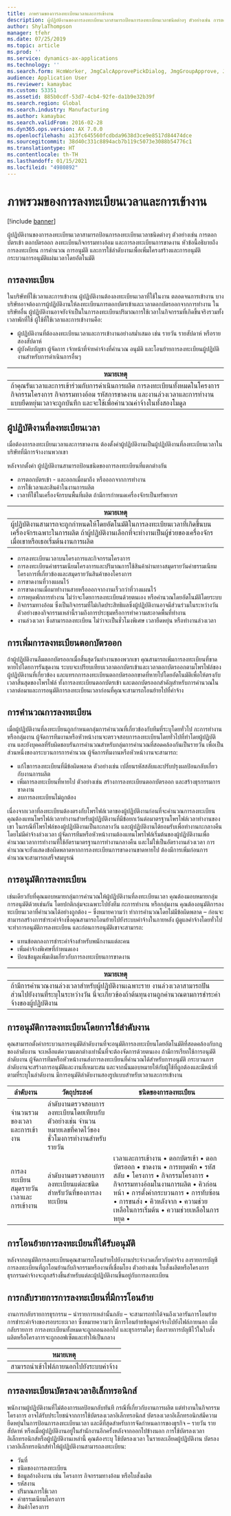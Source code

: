 ```yaml
---
title: ภาพรวมของการลงทะเบียนเวลาและการเข้างาน
description: ผู้ปฏิบัติงานของการลงทะเบียนเวลาสามารถป้อนการลงทะเบียนเวลาชนิดต่างๆ ตัวอย่างเช่น การตอกบัตรเข้า ตอกบัตรออก ลงทะเบียนกิจกรรมทางอ้อม และการลงทะเบียนการขาดงาน หัวข้อนี้อธิบายถึงการลงทะเบียน การคำนวณ การอนุมัติ และการใช้ลำดับงานเพื่อเพิ่มโครงสร้างและการอนุมัติกระบวนการอนุมัติแผ่นเวลาโดยอัตโนมัติ
author: ShylaThompson
manager: tfehr
ms.date: 07/25/2019
ms.topic: article
ms.prod: ''
ms.service: dynamics-ax-applications
ms.technology: ''
ms.search.form: HcmWorker, JmgCalcApprovePickDialog, JmgGroupApprove, JmgGroupCalc, JmgGroupSigningTable, JmgRegistration, JmgTimeCalcParmeters, WorkflowTableListPageRnr, JmgRegistrationSetup, JmgStampTrans, JmgStampJournalTrans
audience: Application User
ms.reviewer: kamaybac
ms.custom: 53351
ms.assetid: 885b0cdf-53d7-4cb4-92fe-da1b9e32b39f
ms.search.region: Global
ms.search.industry: Manufacturing
ms.author: kamaybac
ms.search.validFrom: 2016-02-28
ms.dyn365.ops.version: AX 7.0.0
ms.openlocfilehash: a13fc645560fcdbda9638d3ce9e8517d84474dce
ms.sourcegitcommit: 38d40c331c8894acb7b119c5073e3088b54776c1
ms.translationtype: HT
ms.contentlocale: th-TH
ms.lasthandoff: 01/15/2021
ms.locfileid: "4980892"
---
```

# <a name="time-and-attendance-registration-overview"></a>ภาพรวมของการลงทะเบียนเวลาและการเข้างาน

[!include [banner](../includes/banner.md)]

ผู้ปฏิบัติงานของการลงทะเบียนเวลาสามารถป้อนการลงทะเบียนเวลาชนิดต่างๆ ตัวอย่างเช่น การตอกบัตรเข้า ตอกบัตรออก ลงทะเบียนกิจกรรมทางอ้อม และการลงทะเบียนการขาดงาน หัวข้อนี้อธิบายถึงการลงทะเบียน การคำนวณ การอนุมัติ และการใช้ลำดับงานเพื่อเพิ่มโครงสร้างและการอนุมัติกระบวนการอนุมัติแผ่นเวลาโดยอัตโนมัติ 

<a name="registrations"></a>การลงทะเบียน
-------------

ในบริษัทที่ใช้เวลาและการเข้างาน ผู้ปฏิบัติงานต้องลงทะเบียนเวลาที่ใช้ในงาน ตลอดจนการเข้างาน บางบริษัทอาจต้องการผู้ปฏิบัติงานให้ลงทะเบียนการตอกบัตรเข้าและเวลาตอกบัตรออกจากการทำงาน ในบริษัทอื่น ผู้ปฏิบัติงานอาจยังจำเป็นในการลงทะเบียนปริมาณการใช้เวลาในกิจกรรมที่เกิดขึ้นจริงรวมทั้งเวลาพักที่ใช้ ผู้ใช้ที่ใช้เวลาและการเข้างานคือ:
-   ผู้ปฏิบัติงานที่ต้องลงทะเบียนเวลาและการเข้างานอย่างสม่ำเสมอ เช่น รายวัน รายสัปดาห์ หรือรายสองสัปดาห์
-   ผู้บังคับบัญชา ผู้จัดการ เจ้าหน้าที่จ่ายค่าจ้างที่คำนวณ อนุมัติ และโอนย้ายการลงทะเบียนผู้ปฏิบัติงานสำหรับการดำเนินการอื่นๆ

| **หมายเหตุ**                                                                                                                                                                                                                                                    |
|-------------------------------------------------------------------------------------------------------------------------------------------------------------------------------------------------------------------------------------------------------------|
| ถ้าคุณรันเวลาและการเข้าร่วมกับการดำเนินการผลิต การลงทะเบียนทั้งหมดในโครงการ กิจกรรมโครงการ กิจกรรมทางอ้อม รหัสการขาดงาน และงานล่วงเวลาและการทำงานแบบยืดหยุ่นเวลาจะถูกบันทึก และจะใช้เพื่อคำนวณค่าจ้างในทั้งสองโมดูล |

## <a name="time-registrations-workers"></a> ผู้ปฏิบัติงานที่ลงทะเบียนเวลา
เมื่อต้องการลงทะเบียนเวลาและการขาดงาน ต้องตั้งค่าผู้ปฏิบัติงานเป็นผู้ปฏิบัติงานที่ลงทะเบียนเวลาในบริษัทที่มีการจ้างงานพวกเขา

หลังจากตั้งค่า ผู้ปฏิบัติงานสามารถป้อนชนิดของการลงทะเบียนที่แตกต่างกัน

-   การตอกบัตรเข้า - และออกเมื่อมาถึง หรือออกจากการทำงาน
-   การใช้เวลาและสินค้าในงานการผลิต
-   เวลาที่ใช้ในเครื่องจักรบนพื้นที่ผลิต ถ้ามีการกำหนดเครื่องจักรเป็นทรัพยากร

| **หมายเหตุ**                                                                                                                                                                                                                      |
|-------------------------------------------------------------------------------------------------------------------------------------------------------------------------------------------------------------------------------|
| ผู้ปฏิบัติงานสามารถจะถูกกำหนดให้โดยอัตโนมัติในการลงทะเบียนเวลาที่เกิดขึ้นบนเครื่องจักรเฉพาะในการผลิต ถ้าผู้ปฏิบัติงานเลือกที่จะทำงานเป็นผู้ช่วยของเครื่องจักรเมื่อเขาหรือเธอเริ่มต้นงานการผลิต |

-   การลงทะเบียนเวลาบนโครงการและกิจกรรมโครงการ
-   การลงทะเบียนค่าธรรมเนียมโครงการและปริมาณการใช้สินค้าผ่านทางสมุดรายวันค่าธรรมเนียมโครงการที่เกี่ยวข้องและสมุดรายวันสินค้าของโครงการ
-   การขาดงานที่วางแผนไว้
-   การขาดงานเมื่อมาทำงานสายหรือออกจากงานเร็วกว่าที่วางแผนไว้
-   การหยุดพักการทำงาน ไม่ว่าจะโดยการลงทะเบียนด้วยตนเอง หรือคำนวณโดยอัตโนมัติโดยระบบ
-   กิจกรรมทางอ้อม ซึ่งเป็นกิจกรรมที่ไม่เกิดประสิทธิผลซึ่งผู้ปฏิบัติงานอาจมีส่วนร่วมในระหว่างวัน ตัวอย่างของกิจกรรมเหล่านี้รวมถึงการประชุมหรือการทำความสะอาดพื้นที่ทำงาน
-   งานล่วงเวลา ซึ่งสามารถลงทะเบียน ไม่ว่าจะเป็นชั่วโมงพิเศษ เวลายืดหยุ่น หรือทำงานล่วงเวลา

## <a name="adding-clock-out-registrations"></a>การเพิ่มการลงทะเบียนตอกบัตรออก
ถ้าผู้ปฏิบัติงานลืมตอกบัตรออกเมื่อสิ้นสุดวันทำงานของพวกเขา คุณสามารถเพิ่มการลงทะเบียนที่ขาดหายไปโดยการรันชุดงาน ระบบจะเปรียบเทียบเวลาตอกบัตรเข้าและเวลาตอกบัตรออกตามโพรไฟล์ของผู้ปฏิบัติงานที่เกี่ยวข้อง และแทรกการลงทะเบียนตอกบัตรออกขาดที่หายไปโดยอัตโนมัติเพื่อให้ตรงกับเวลาสิ้นสุดของโพรไฟล์ ทั้งการลงทะเบียนตอกบัตรเข้า และตอกบัตรออกสำคัญสำหรับการคำนวณในเวลาต่อมาและการอนุมัติการลงทะเบียนเวลาก่อนที่คุณจะสามารถโอนย้ายไปที่ค่าจ้าง

## <a name="calculating-registrations"></a>การคำนวณการลงทะเบียน
เมื่อผู้ปฏิบัติงานที่ลงทะเบียนถูกกำหนดกลุ่มการคำนวณที่เกี่ยวข้องกับทีมที่ระบุโดยทั่วไป กะการทำงาน หรือกลุ่มงาน ผู้จัดการทีมงานหรือหัวหน้างานจะตรวจสอบการลงทะเบียนโดยทั่วไปที่ทำโดยผู้ปฏิบัติงาน และยังบุคคลที่รับผิดชอบรันการคำนวณสำหรับกลุ่มการคำนวณที่สอดคล้องกันเป็นรายวัน เพื่อเป็นส่วนหนึ่งของกระบวนการการคำนวณ ผู้จัดการทีมงานหรือหัวหน้างานจะสามารถ:
-   แก้ไขการลงทะเบียนที่มีข้อผิดพลาด ตัวอย่างเช่น เปลี่ยนรหัสสลับและปรับปรุงผลป้อนกลับเกี่ยวกับงานการผลิต
-   เพิ่มการลงทะเบียนที่หายไป ตัวอย่างเช่น สร้างการลงทะเบียนตอกบัตรออก และสร้างธุรกรรมการขาดงาน
-   ลบการลงทะเบียนไม่ถูกต้อง

เนื่องจากเวลาที่ลงทะเบียนต้องตรงกับโพรไฟล์เวลาของผู้ปฏิบัติงานก่อนที่จะคำนวณการลงทะเบียน คุณต้องแทนโพรไฟล์เวลาทำงานสำหรับผู้ปฏิบัติงานที่มีข้อยกเว้นต่อมาตรฐานโพรไฟล์เวลาทำงานของเขา ในกรณีที่โพรไฟล์ของผู้ปฏิบัติงานเป็นกะกลางวัน และผู้ปฏิบัติงานได้ยอมรับเพื่อทำงานกะกลางคืนโดยไม่มีค่าจ้างล่วงเวลา ผู้จัดการทีมหรือหัวหน้างานต้องแทนโพรไฟล์เริ่มต้นของผู้ปฏิบัติงานเพื่อคำนวณเวลาการทำงานที่ใช้อัตรามาตรฐานการทำงานกลางคืน และไม่ใช่เป็นอัตรางานล่วงเวลา การคำนวณจะยังแสดงข้อผิดพลาดหากการลงทะเบียนการขาดงานขาดหายไป ต้องมีการเพิ่มก่อนการคำนวณจะสามารถเสร็จสมบูรณ์

## <a name="approving-registrations"></a>การอนุมัติการลงทะเบียน
เช่นเดียวกับที่คุณมอบหมายกลุ่มการคำนวณให้ผู้ปฏิบัติงานที่ลงทะเบียนเวลา คุณต้องมอบหมายกลุ่มการอนุมัติด้วยเช่นกัน โดยปกติกลุ่มจะเฉพาะไปยังทีม กะการทำงาน หรือกลุ่มงาน คุณต้องอนุมัติการลงทะเบียนเวลาที่คำนวณได้อย่างถูกต้อง – ซึ่งหมายความว่า ทำการคำนวณโดยไม่มีข้อผิดพลาด – ก่อนจะสามารถสร้างการชำระค่าจ้างซึ่งคุณสามารถโอนย้ายไปยังระบบค่าจ้างในภายหลัง ผู้ดูแลค่าจ้างโดยทั่วไปจะทำการอนุมัติการลงทะเบียน และก่อนการอนุมัติเขาจะสามารถ:
-   แทนข้อตกลงการชำระค่าจ้างสำหรับพนักงานแต่ละคน
-   เพิ่มค่าจ้างพิเศษที่กำหนดเอง
-   ป้อนข้อมูลเพิ่มเติมเกี่ยวกับการลงทะเบียนการขาดงาน

| **หมายเหตุ**                                                                                                                                                                             |
|--------------------------------------------------------------------------------------------------------------------------------------------------------------------------------------|
| ถ้ามีการคำนวณงานล่วงเวลาสำหรับผู้ปฏิบัติงานเฉพาะราย งานล่วงเวลาสามารถปันส่วนไปยังงานที่ระบุในระหว่างวัน นี่จะเกี่ยวข้องถ้าต้นทุนงานถูกคำนวณตามการชำระค่าจ้างของผู้ปฏิบัติงาน |

## <a name="approving-registrations-using-workflow"></a> การอนุมัติการลงทะเบียนโดยการใช้ลำดับงาน
คุณสามารถตั้งค่ากระบวนการอนุมัติลำดับงานที่จะอนุมัติการลงทะเบียนโดยอัตโนมัติที่สอดคล้องกับกฎของลำดับงาน จะเหลือแต่ความแตกต่างเท่านั้นที่จะต้องจัดการด้วยตนเอง ถ้ามีการเรียกใช้การอนุมัติลำดับงาน ผู้จัดการทีมหรือหัวหน้างานส่งการลงทะเบียนที่คำนวณได้สำหรับการอนุมัติ กระบวนการลำดับงานจะสร้างการอนุมัติและงานที่เหมาะสม และจากนั้นมอบหมายให้กับผู้ใช้ที่ถูกต้องและมีหน้าที่ตามที่ระบุในลำดับงาน มีการอนุมัติลำดับงานสองรูปแบบสำหรับเวลาและการเข้างาน

| ลำดับงาน                                  | วัตถุประสงค์                                                                                                   | ชนิดของการลงทะเบียน                                                                                                                                                                                                                                     |
|-------------------------------------------|-----------------------------------------------------------------------------------------------------------|-------------------------------------------------------------------------------------------------------------------------------------------------------------------------------------------------------------------------------------------------------|
| จำนวนรวมของเวลาและการเข้างาน            | ลำดับงานตรวจสอบการลงทะเบียนโดยเทียบกับ ตัวอย่างเช่น จำนวนหมายเลขที่คาดไว้ของชั่วโมงการทำงานสำหรับรายวัน |                                                                                                                                                                                                                                                       |
| การลงทะเบียนสมุดรายวันเวลาและการเข้างาน | ลำดับงานตรวจสอบการลงทะเบียนแต่ละชนิดสำหรับวันที่ของการลงทะเบียน                           | เวลาและการเข้างาน • ตอกบัตรเข้า • ตอกบัตรออก • ขาดงาน • การหยุดพัก • รหัสสลับ • โครงการ • กิจกรรมโครงการ • กิจกรรมทางอ้อมในงานการผลิต • คิวก่อนหน้า • การตั้งค่ากระบวนการ • การทับซ้อน • การขนส่ง • คิวหลังจาก • ความช่วยเหลือในการเริ่มต้น • ความช่วยเหลือในการหยุด • |



## <a name="transferring-approved-registrations"></a>การโอนย้ายการลงทะเบียนที่ได้รับอนุมัติ
หลังจากอนุมัติการลงทะเบียนคุณสามารถโอนย้ายไปยังงานประจำงวดเกี่ยวกับค่าจ้าง ลงรายการบัญชีการลงทะเบียนที่ถูกโอนย้านกับกิจกรรมหรืองานที่เชื่อมโยง ตัวอย่างเช่น ใบสั่งผลิตหรือโครงการ ธุรกรรมค่าจ้างจะถูกสร้างขึ้นสำหรับแต่ละผู้ปฏิบัติงานขึ้นอยู่กับการลงทะเบียน  

## <a name="reversing-transferred-registrations"></a>การกลับรายการการลงทะเบียนที่มีการโอนย้าย
งานการกลับรายการธุรกรรม – นำรายการเหล่านั้นกลับ – จะสามารถทำได้จนถึงเวลารันการโอนย้ายการชำระค่าจ้างของรอบระยะเวลา ซึ่งหมายความว่า มีการโอนย้ายข้อมูลค่าจ้างไปยังไฟล์ภายนอก เมื่อกลับรายการ การลงทะเบียนทั้งหมดจะถูกถอนออกไป และธุรกรรมใดๆ ที่ลงรายการบัญชีไว้ในใบสั่งผลิตหรือโครงการจะถูกออฟเซ็ตและทำให้เป็นกลาง

| **หมายเหตุ**                                                 |
|----------------------------------------------------------|
| สามารถนำเข้าไฟล์ภายนอกไปยังระบบค่าจ้าง |

## <a name="registrations-in-electronic-timecards"></a>การลงทะเบียนบัตรลงเวลาอิเล็กทรอนิกส์
พนักงานผู้ปฏิบัติงานที่ไม่ต้องการผลป้อนกลับทันที กรณีที่เกี่ยวกับงานการผลิต แต่ทำงานในกิจกรรมโครงการ อาจได้รับประโยชน์จากการใช้บัตรลงเวลาอิเล็กทรอนิกส์ บัตรลงเวลาอิเล็กทรอนิกส์มีความยืดหยุ่นในการป้อนการลงทะเบียนเวลา และดีที่สุดสำหรับการจัดกำหนดการของธุรกิจ – รายวัน รายสัปดาห์ หรือเมื่อผู้ปฏิบัติงานอยู่ในสำนักงานอีกครั้งหลังจากออกไปข้างนอก การใช้บัตรลงเวลาอิเล็กทรอนิกส์หรือผู้ปฏิบัติงานเหล่านี้ คุณต้องระบุ ใช้บัตรลงเวลา ในรายละเอียดผู้ปฏิบัติงาน บัตรลงเวลาอิเล็กทรอนิกส์ทำให้ผู้ปฏิบัติงานสามารถลงทะเบียน:

-   วันที่
-   ชนิดของการลงทะเบียน
-   ข้อมูลอ้างอิงงาน เช่น โครงการ กิจกรรมทางอ้อม หรือใบสั่งผลิต
-   รหัสงาน
-   ปริมาณการใช้เวลา
-   ค่าธรรมเนียมโครงการ
-   สินค้าโครงการ




